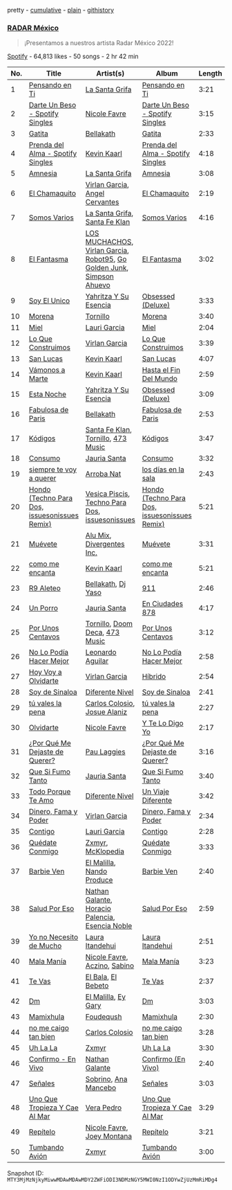 pretty - [cumulative](/playlists/cumulative/37i9dQZF1DXbpJNWtkXDpL.md) - [plain](/playlists/plain/37i9dQZF1DXbpJNWtkXDpL) - [githistory](https://github.githistory.xyz/mackorone/spotify-playlist-archive/blob/main/playlists/plain/37i9dQZF1DXbpJNWtkXDpL)

### [RADAR México](https://open.spotify.com/playlist/37i9dQZF1DXbpJNWtkXDpL)

> ¡Presentamos a nuestros artista Radar México 2022!

[Spotify](https://open.spotify.com/user/spotify) - 64,813 likes - 50 songs - 2 hr 42 min

| No. | Title | Artist(s) | Album | Length |
|---|---|---|---|---|
| 1 | [Pensando en Ti](https://open.spotify.com/track/7MfrwUdFybdVfNHd1wcH63) | [La Santa Grifa](https://open.spotify.com/artist/1oH2B8tcHn4Gpl2bmmyd4A) | [Pensando en Ti](https://open.spotify.com/album/328KPPOFjIYTfLsH8iyIAh) | 3:21 |
| 2 | [Darte Un Beso \- Spotify Singles](https://open.spotify.com/track/7dRqVQfyBS7D16N6rlfC48) | [Nicole Favre](https://open.spotify.com/artist/6CxqJ4K3JEBR1fz2lQJNN1) | [Darte Un Beso \- Spotify Singles](https://open.spotify.com/album/7FVJGxdlTGDzeqqbK0W7ML) | 3:15 |
| 3 | [Gatita](https://open.spotify.com/track/4ilZV1WNjL7IxwE81OnaRY) | [Bellakath](https://open.spotify.com/artist/4yjm4SvYqC5FFuLbB6TyHr) | [Gatita](https://open.spotify.com/album/6264ANGNsltdE7SYjKMTKs) | 2:33 |
| 4 | [Prenda del Alma \- Spotify Singles](https://open.spotify.com/track/2vsr2L14RGZ8dxLSJMQxSZ) | [Kevin Kaarl](https://open.spotify.com/artist/6OBGbSaBUvQtk9wpQfDbOE) | [Prenda del Alma \- Spotify Singles](https://open.spotify.com/album/1q6UbLqRpyUkZUtRBvOqAn) | 4:18 |
| 5 | [Amnesia](https://open.spotify.com/track/2CRXFBkRh0V7FZL5kuiqdO) | [La Santa Grifa](https://open.spotify.com/artist/1oH2B8tcHn4Gpl2bmmyd4A) | [Amnesia](https://open.spotify.com/album/7x0UG4rToHvR7HkzqGN06a) | 3:08 |
| 6 | [El Chamaquito](https://open.spotify.com/track/1SxNFVI9TFJzQsxdzJ2oVd) | [Virlan Garcia](https://open.spotify.com/artist/0vjeBgTzYTwmYoVySJzXGD), [Angel Cervantes](https://open.spotify.com/artist/3cbOif2nNznwEiNw9Ty8NJ) | [El Chamaquito](https://open.spotify.com/album/3RWbJ1fakoCw5LDi7Nf3yp) | 2:19 |
| 7 | [Somos Varios](https://open.spotify.com/track/2hFYvGaFDdcv6tNPFtbBPi) | [La Santa Grifa](https://open.spotify.com/artist/1oH2B8tcHn4Gpl2bmmyd4A), [Santa Fe Klan](https://open.spotify.com/artist/4tm8CEdm4pkQsEh4jIr9Yp) | [Somos Varios](https://open.spotify.com/album/5Wtjm9176pqb5GZQrsBQDv) | 4:16 |
| 8 | [El Fantasma](https://open.spotify.com/track/5VRgxExRbT1jpwNw89rMEd) | [LOS MUCHACHOS](https://open.spotify.com/artist/7AlvzeMX0in2j3k0fBx7fi), [Virlan Garcia](https://open.spotify.com/artist/0vjeBgTzYTwmYoVySJzXGD), [Robot95](https://open.spotify.com/artist/30CTTIqrcr82nS6B40j975), [Go Golden Junk](https://open.spotify.com/artist/2tU377oBzcCBbRNeVve8FC), [Simpson Ahuevo](https://open.spotify.com/artist/6viZnVSHavFUcW0blu6Mvw) | [El Fantasma](https://open.spotify.com/album/1Rt6hd1BURNy6esbmpAI1I) | 3:02 |
| 9 | [Soy El Unico](https://open.spotify.com/track/4pKhxDtzoLPVy4GzW1ibAz) | [Yahritza Y Su Esencia](https://open.spotify.com/artist/51ZSh80McCt7vbqHouzW0A) | [Obsessed \(Deluxe\)](https://open.spotify.com/album/39CdVx9DN5FtCzIyqkrzAq) | 3:33 |
| 10 | [Morena](https://open.spotify.com/track/03NjizgksFxcj3JpxLh3vn) | [Tornillo](https://open.spotify.com/artist/5OGraDcSkO4oTWthkm77WL) | [Morena](https://open.spotify.com/album/1ceWXvh39yPWMZiR6d6rrV) | 3:40 |
| 11 | [Miel](https://open.spotify.com/track/6ohTBTmcNHe9UzvxAgA9wJ) | [Lauri Garcia](https://open.spotify.com/artist/4RH5rQ6kwIASIwZxWUBNTS) | [Miel](https://open.spotify.com/album/5ARQqCgouMHuaCwIGLeh5B) | 2:04 |
| 12 | [Lo Que Construimos](https://open.spotify.com/track/5YCs2XXzIFHADPntqJ2jqv) | [Virlan Garcia](https://open.spotify.com/artist/0vjeBgTzYTwmYoVySJzXGD) | [Lo Que Construimos](https://open.spotify.com/album/7ewtzbOUdPhT85PQ6onKEF) | 3:39 |
| 13 | [San Lucas](https://open.spotify.com/track/75UMtPC77vqKRwfSuYuNPO) | [Kevin Kaarl](https://open.spotify.com/artist/6OBGbSaBUvQtk9wpQfDbOE) | [San Lucas](https://open.spotify.com/album/5I20nnpF2Jj6GjUFsk9EG1) | 4:07 |
| 14 | [Vámonos a Marte](https://open.spotify.com/track/2TzkIzgzIHhewMxyh1u4hh) | [Kevin Kaarl](https://open.spotify.com/artist/6OBGbSaBUvQtk9wpQfDbOE) | [Hasta el Fin Del Mundo](https://open.spotify.com/album/7M4AeOUpTfAHk1Ch4xKUC7) | 2:59 |
| 15 | [Esta Noche](https://open.spotify.com/track/2sVM0on2db42X3aH5hrx7o) | [Yahritza Y Su Esencia](https://open.spotify.com/artist/51ZSh80McCt7vbqHouzW0A) | [Obsessed \(Deluxe\)](https://open.spotify.com/album/39CdVx9DN5FtCzIyqkrzAq) | 3:09 |
| 16 | [Fabulosa de Paris](https://open.spotify.com/track/6kf9m7QlacUGYQstQBkCZ6) | [Bellakath](https://open.spotify.com/artist/4yjm4SvYqC5FFuLbB6TyHr) | [Fabulosa de Paris](https://open.spotify.com/album/7xrhpUxZuo4Qdj7NEnG2EJ) | 2:53 |
| 17 | [Kódigos](https://open.spotify.com/track/6kMOMMTx2xVeL949eA43ld) | [Santa Fe Klan](https://open.spotify.com/artist/4tm8CEdm4pkQsEh4jIr9Yp), [Tornillo](https://open.spotify.com/artist/5OGraDcSkO4oTWthkm77WL), [473 Music](https://open.spotify.com/artist/5RNHJe1xtJ3dKLb28DPT0V) | [Kódigos](https://open.spotify.com/album/0b5audVuKMeEU2EW1Dl4CS) | 3:47 |
| 18 | [Consumo](https://open.spotify.com/track/39Yj12OXiBmQf7JmNh6gnI) | [Jauria Santa](https://open.spotify.com/artist/662f8mEv1eRLXE9DzBy4vV) | [Consumo](https://open.spotify.com/album/4USFiLBxSrjMfuXuZaxv4T) | 3:32 |
| 19 | [siempre te voy a querer](https://open.spotify.com/track/6HVnd5EXfbaLU4YuYElXEe) | [Arroba Nat](https://open.spotify.com/artist/4Srl3qf5e1RfnXi5wBlIL4) | [los días en la sala](https://open.spotify.com/album/6E2TF0rYiJCwIxyLqP61GE) | 2:43 |
| 20 | [Hondo \(Techno Para Dos, issuesonissues Remix\)](https://open.spotify.com/track/6EI5sPngX6pBttwOHya9j4) | [Vesica Piscis](https://open.spotify.com/artist/215IxsTB1f6DHjI84nXJm6), [Techno Para Dos](https://open.spotify.com/artist/16KDZP134RdE0F1peBL56h), [issuesonissues](https://open.spotify.com/artist/2dzJGWoV8Hdmq2ZnpbTGG0) | [Hondo \(Techno Para Dos, issuesonissues Remix\)](https://open.spotify.com/album/4U8wUMf1YW7sRhrAuVi2Mn) | 5:21 |
| 21 | [Muévete](https://open.spotify.com/track/6hWx6ly9alU4e3UXybN0EU) | [Alu Mix](https://open.spotify.com/artist/7yiq52SDJKenHVST8xGCuF), [Divergentes Inc.](https://open.spotify.com/artist/53GvbDsSidYJZCdCrOcGgI) | [Muévete](https://open.spotify.com/album/6spUBYcMPDm3ANEmoVxrdo) | 3:31 |
| 22 | [como me encanta](https://open.spotify.com/track/6LkquZ7k3q1eeBtltF63lj) | [Kevin Kaarl](https://open.spotify.com/artist/6OBGbSaBUvQtk9wpQfDbOE) | [como me encanta](https://open.spotify.com/album/6YoWXvum55EbkVxoCawSZE) | 5:21 |
| 23 | [R9 Aleteo](https://open.spotify.com/track/037VJbDruLmBcxzlEks9oa) | [Bellakath](https://open.spotify.com/artist/4yjm4SvYqC5FFuLbB6TyHr), [Dj Yaso](https://open.spotify.com/artist/6tt7Ubp6rzh4lqATTvdOmd) | [911](https://open.spotify.com/album/18J0q27mMOs2kvlxH2Kqci) | 2:46 |
| 24 | [Un Porro](https://open.spotify.com/track/6Mhqj9OEN4w77nwDrX2w89) | [Jauria Santa](https://open.spotify.com/artist/662f8mEv1eRLXE9DzBy4vV) | [En Ciudades 878](https://open.spotify.com/album/58MFyeFtgjKRbpZ9klzzx3) | 4:17 |
| 25 | [Por Unos Centavos](https://open.spotify.com/track/3cTmJcHYrOKRadRRuD4TGp) | [Tornillo](https://open.spotify.com/artist/5OGraDcSkO4oTWthkm77WL), [Doom Deca](https://open.spotify.com/artist/4ZVolhf7GCqhwdLyQheHpL), [473 Music](https://open.spotify.com/artist/5RNHJe1xtJ3dKLb28DPT0V) | [Por Unos Centavos](https://open.spotify.com/album/4L7tjJ5ChwXcY4jYCsaHHm) | 3:12 |
| 26 | [No Lo Podía Hacer Mejor](https://open.spotify.com/track/0miQuUmnk0hQ0HaviDOrUA) | [Leonardo Aguilar](https://open.spotify.com/artist/1QgrwYywvDuC43MDtR8cqq) | [No Lo Podía Hacer Mejor](https://open.spotify.com/album/6k964PchdjqpKVlAuoYvfL) | 2:58 |
| 27 | [Hoy Voy a Olvidarte](https://open.spotify.com/track/7jKegvohKUhAEh0PxoKnxG) | [Virlan Garcia](https://open.spotify.com/artist/0vjeBgTzYTwmYoVySJzXGD) | [Híbrido](https://open.spotify.com/album/165Qn8sAYgcxfNvDKFD9kv) | 2:54 |
| 28 | [Soy de Sinaloa](https://open.spotify.com/track/0G8UX6rA6OLal4OXPZLv5K) | [Diferente Nivel](https://open.spotify.com/artist/5dHdCFMXwl9JofjKjS1MW0) | [Soy de Sinaloa](https://open.spotify.com/album/2RirpFu0iqptAyM5eARyl2) | 2:41 |
| 29 | [tú vales la pena](https://open.spotify.com/track/1ewVg7ZtI4rliY9kAaNQWt) | [Carlos Colosio](https://open.spotify.com/artist/2kAfu4SJeTLKbvAnjbT2Au), [Josue Alaniz](https://open.spotify.com/artist/0xe5VGTguHmr56kk0FF66A) | [tú vales la pena](https://open.spotify.com/album/5WjmPd7foWYVCiyxpJnk4r) | 2:27 |
| 30 | [Olvidarte](https://open.spotify.com/track/1sq5yMUQfFvrJ62WfBUSNW) | [Nicole Favre](https://open.spotify.com/artist/6CxqJ4K3JEBR1fz2lQJNN1) | [Y Te Lo Digo Yo](https://open.spotify.com/album/5c1Tq06BqlqyiMlFZKGlxg) | 2:17 |
| 31 | [¿Por Qué Me Dejaste de Querer?](https://open.spotify.com/track/3A0EC7X2FGSnbFDOCb8ZoT) | [Pau Laggies](https://open.spotify.com/artist/4yxXxMpC0bNGbc1LePew2t) | [¿Por Qué Me Dejaste de Querer?](https://open.spotify.com/album/6957JkC44ERGeUABWH6ssX) | 3:16 |
| 32 | [Que Si Fumo Tanto](https://open.spotify.com/track/02NMSq5GXpSPCAD2tQgJQM) | [Jauria Santa](https://open.spotify.com/artist/662f8mEv1eRLXE9DzBy4vV) | [Que Si Fumo Tanto](https://open.spotify.com/album/3SBkf0nDvsHIITpG9LLkRL) | 3:40 |
| 33 | [Todo Porque Te Amo](https://open.spotify.com/track/42xGhi8vZ7cowI55hWgYzP) | [Diferente Nivel](https://open.spotify.com/artist/5dHdCFMXwl9JofjKjS1MW0) | [Un Viaje Diferente](https://open.spotify.com/album/0xNHJgl1s8jYp2AB4fjOSP) | 3:42 |
| 34 | [Dinero, Fama y Poder](https://open.spotify.com/track/6DVZzhCzexaB2Bs73c7CM3) | [Virlan Garcia](https://open.spotify.com/artist/0vjeBgTzYTwmYoVySJzXGD) | [Dinero, Fama y Poder](https://open.spotify.com/album/0trMnLMQ6UW9XiOkwqLrhL) | 2:34 |
| 35 | [Contigo](https://open.spotify.com/track/7mEjQJxrT6jaukzzYMeHVG) | [Lauri Garcia](https://open.spotify.com/artist/4RH5rQ6kwIASIwZxWUBNTS) | [Contigo](https://open.spotify.com/album/5gJw1zTAjkuHH0g5tgChln) | 2:28 |
| 36 | [Quédate Conmigo](https://open.spotify.com/track/6CwnSxlEYLdfmPGFlY61XC) | [Zxmyr](https://open.spotify.com/artist/7IUaYyqcGB3aU2Tm4s5JY8), [McKlopedia](https://open.spotify.com/artist/1PNgAcUW6UgN59okEaTpvG) | [Quédate Conmigo](https://open.spotify.com/album/3VlJVBVcyprRfIf21M7fVk) | 3:33 |
| 37 | [Barbie Ven](https://open.spotify.com/track/2FnzbCfyXlz6pgPLkptZbr) | [El Malilla](https://open.spotify.com/artist/6BV37tKh6pY97mnNdTCzly), [Nando Produce](https://open.spotify.com/artist/1w4C4n43HhI5bgubu3iIsI) | [Barbie Ven](https://open.spotify.com/album/5RBZzebEyuHEx3nHy0YhgD) | 2:40 |
| 38 | [Salud Por Eso](https://open.spotify.com/track/44aafvQtAsQ8FcVDne725k) | [Nathan Galante](https://open.spotify.com/artist/0mYDDBNR5KCRC68CkmeOJB), [Horacio Palencia](https://open.spotify.com/artist/7arK8QUX7X61NIkChn9no2), [Esencia Noble](https://open.spotify.com/artist/7JvS3PC6AQ9agVN0dm7iEr) | [Salud Por Eso](https://open.spotify.com/album/5rhp0Kg67gEvo7qsq3saFR) | 2:59 |
| 39 | [Yo no Necesito de Mucho](https://open.spotify.com/track/6lEr0uF4mJJAODSXfQ6WvR) | [Laura Itandehui](https://open.spotify.com/artist/3uxDXFazxpQa87VTMJAdcK) | [Laura Itandehui](https://open.spotify.com/album/4LS3jrPzt2givh5P1n98Ot) | 2:51 |
| 40 | [Mala Manía](https://open.spotify.com/track/3pik0x3rCS47RC649NRAq5) | [Nicole Favre](https://open.spotify.com/artist/6CxqJ4K3JEBR1fz2lQJNN1), [Aczino](https://open.spotify.com/artist/4r1ZDYKzPt3iIjuq8LbT6X), [Sabino](https://open.spotify.com/artist/0zgFL90nGTrH2iOMD8Vysy) | [Mala Manía](https://open.spotify.com/album/4eZbwhYczFU1dPCnnAmqSs) | 3:23 |
| 41 | [Te Vas](https://open.spotify.com/track/17zk128PQ4dP3aYrCDEg3v) | [El Bala](https://open.spotify.com/artist/5vJg40S7jbzIIe6kEkouwY), [El Bebeto](https://open.spotify.com/artist/1YhMWppPt9RVODKD1KCs7W) | [Te Vas](https://open.spotify.com/album/617Pd9DjDcepMn7CWlkKbR) | 2:37 |
| 42 | [Dm](https://open.spotify.com/track/2HMCrWscGOkbUel0sCW0Bp) | [El Malilla](https://open.spotify.com/artist/6BV37tKh6pY97mnNdTCzly), [Ey Gary](https://open.spotify.com/artist/4b4iRS4BUIkDBteNwGc9Ww) | [Dm](https://open.spotify.com/album/1ZFsAQSEvEv7eczKu7kaSA) | 3:03 |
| 43 | [Mamixhula](https://open.spotify.com/track/4e2h6gpPL3j1hHJt6YHApL) | [Foudeqush](https://open.spotify.com/artist/0XFgM33h3Ls5tj1M9IKUWd) | [Mamixhula](https://open.spotify.com/album/0NXREpZBXGM2YSfntjRZg8) | 2:30 |
| 44 | [no me caigo tan bien](https://open.spotify.com/track/5cRxATH6YHeZ6MMlYF47vQ) | [Carlos Colosio](https://open.spotify.com/artist/2kAfu4SJeTLKbvAnjbT2Au) | [no me caigo tan bien](https://open.spotify.com/album/4au2XrsSvknKfEX76fwfFI) | 3:28 |
| 45 | [Uh La La](https://open.spotify.com/track/238haksMvqT5hcKtznBLop) | [Zxmyr](https://open.spotify.com/artist/7IUaYyqcGB3aU2Tm4s5JY8) | [Uh La La](https://open.spotify.com/album/37E856Cum11u0LJognB6Xp) | 3:30 |
| 46 | [Confirmo \- En Vivo](https://open.spotify.com/track/0P4qrOO0kk7lru6WQV4qIt) | [Nathan Galante](https://open.spotify.com/artist/0mYDDBNR5KCRC68CkmeOJB) | [Confirmo \(En Vivo\)](https://open.spotify.com/album/6TSpDvl2aa6W5XRX2pWyfs) | 2:40 |
| 47 | [Señales](https://open.spotify.com/track/4JxWLbQM9XrPDK1vghEjaY) | [Sobrino](https://open.spotify.com/artist/0vEEYg1cJscAAw4sekHSOf), [Ana Mancebo](https://open.spotify.com/artist/2jc3R2Jcr4J78KeYt71Epd) | [Señales](https://open.spotify.com/album/79rbLkI6PIg2VmANXERMqB) | 3:03 |
| 48 | [Uno Que Tropieza Y Cae Al Mar](https://open.spotify.com/track/7s9RruGzghXh575zU4qEpz) | [Vera Pedro](https://open.spotify.com/artist/2agXYMhipkDXIGmy5C158S) | [Uno Que Tropieza Y Cae Al Mar](https://open.spotify.com/album/2tdaciK2jsRem4pSzjb53Z) | 3:29 |
| 49 | [Repítelo](https://open.spotify.com/track/5IDjFFu1TMknvgKVAQ1CRX) | [Nicole Favre](https://open.spotify.com/artist/6CxqJ4K3JEBR1fz2lQJNN1), [Joey Montana](https://open.spotify.com/artist/3ATyg4fGC9F8trfb0GRWmX) | [Repítelo](https://open.spotify.com/album/1DNsExIHCqxBbQci0Qc5h3) | 3:21 |
| 50 | [Tumbando Avión](https://open.spotify.com/track/3twvxdFxeR1VCWkoR60gKW) | [Zxmyr](https://open.spotify.com/artist/7IUaYyqcGB3aU2Tm4s5JY8) | [Tumbando Avión](https://open.spotify.com/album/0EFOk4KGhVB8zIozX6wW2m) | 3:00 |

Snapshot ID: `MTY3MjMzNjkyMiwwMDAwMDAwMDY2ZWFiODI3NDMzNGY5MWI0NzI1ODYwZjUzMmRiMDg4`

